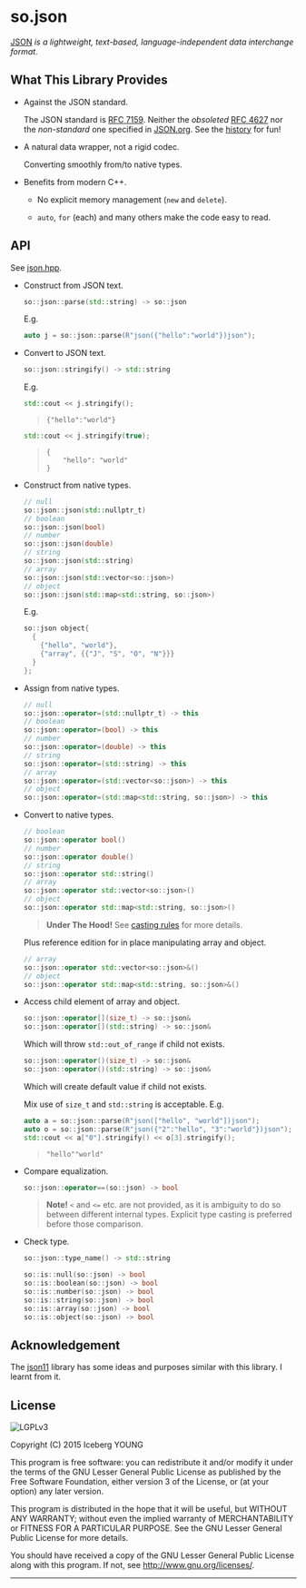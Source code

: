 so.json
=======

[JSON] *is a lightweight, text-based, language-independent data interchange format.*


What This Library Provides
--------------------------

- Against the JSON standard.

  The JSON standard is [RFC 7159]. Neither the *obsoleted* [RFC 4627]
  nor the *non-standard* one specified in [JSON.org].
  See the [history] for fun!

- A natural data wrapper, not a rigid codec.

  Converting smoothly from/to native types.

- Benefits from modern C++.

  - No explicit memory management (`new` and `delete`).

  - `auto`, `for` (each) and many others make the code easy to read.


API
---

See [json.hpp](include/json.hpp).

- Construct from JSON text.

  ```cpp
  so::json::parse(std::string) -> so::json
  ```
  E.g.
  ```cpp
  auto j = so::json::parse(R"json({"hello":"world"})json");
  ```

- Convert to JSON text.

  ```cpp
  so::json::stringify() -> std::string
  ```
  E.g.
  ```cpp
  std::cout << j.stringify();
  ```
  > ```
  > {"hello":"world"}
  > ```

  ```cpp
  std::cout << j.stringify(true);
  ```
  > ```
  > {
  > 	"hello": "world"
  > }
  > ```

- Construct from native types.

  ```cpp
  // null
  so::json::json(std::nullptr_t)
  // boolean
  so::json::json(bool)
  // number
  so::json::json(double)
  // string
  so::json::json(std::string)
  // array
  so::json::json(std::vector<so::json>)
  // object
  so::json::json(std::map<std::string, so::json>)
  ```

  E.g.

  ```cpp
  so::json object{
    {
      {"hello", "world"},
      {"array", {{"J", "S", "O", "N"}}}
    }
  };
  ```

- Assign from native types.

  ```cpp
  // null
  so::json::operator=(std::nullptr_t) -> this
  // boolean
  so::json::operator=(bool) -> this
  // number
  so::json::operator=(double) -> this
  // string
  so::json::operator=(std::string) -> this
  // array
  so::json::operator=(std::vector<so::json>) -> this
  // object
  so::json::operator=(std::map<std::string, so::json>) -> this
  ```

- Convert to native types.

  ```cpp
  // boolean
  so::json::operator bool()
  // number
  so::json::operator double()
  // string
  so::json::operator std::string()
  // array
  so::json::operator std::vector<so::json>()
  // object
  so::json::operator std::map<std::string, so::json>()
  ```
  > **Under The Hood!**
  > See [casting rules](CASTING.md) for more details.

  Plus reference edition for in place manipulating array and object.

  ```cpp
  // array
  so::json::operator std::vector<so::json>&()
  // object
  so::json::operator std::map<std::string, so::json>&()
  ```

- Access child element of array and object.

  ```cpp
  so::json::operator[](size_t) -> so::json&
  so::json::operator[](std::string) -> so::json&
  ```

  Which will throw `std::out_of_range` if child not exists.

  ```cpp
  so::json::operator()(size_t) -> so::json&
  so::json::operator()(std::string) -> so::json&
  ```

  Which will create default value if child not exists.

  Mix use of `size_t` and `std::string` is acceptable. E.g.

  ```cpp
  auto a = so::json::parse(R"json(["hello", "world"])json");
  auto o = so::json::parse(R"json({"2":"hello", "3":"world"})json");
  std::cout << a["0"].stringify() << o[3].stringify();
  ```
  > ```
  > "hello""world"
  > ```

- Compare equalization.

  ```cpp
  so::json::operator==(so::json) -> bool
  ```

  > **Note!**
  > `<` and `<=` etc. are not provided, as it is ambiguity to do so
  > between different internal types.
  > Explicit type casting is preferred before those comparison.

- Check type.

  ```cpp
  so::json::type_name() -> std::string
  ```
  ```cpp
  so::is::null(so::json) -> bool
  so::is::boolean(so::json) -> bool
  so::is::number(so::json) -> bool
  so::is::string(so::json) -> bool
  so::is::array(so::json) -> bool
  so::is::object(so::json) -> bool
  ```


Acknowledgement
---------------

The [json11] library has some ideas and purposes similar with this library.
I learnt from it.


License
-------
![LGPLv3]

Copyright (C) 2015  Iceberg YOUNG

This program is free software: you can redistribute it and/or modify it
under the terms of the GNU Lesser General Public License as published by
the Free Software Foundation, either version 3 of the License, or
(at your option) any later version.

This program is distributed in the hope that it will be useful,
but WITHOUT ANY WARRANTY; without even the implied warranty of
MERCHANTABILITY or FITNESS FOR A PARTICULAR PURPOSE.  See the
GNU Lesser General Public License for more details.

You should have received a copy of the GNU Lesser General Public License
along with this program.  If not, see <http://www.gnu.org/licenses/>.


---

[JSON]: http://rfc7159.net/rfc7159
"JavaScript Object Notation"

[RFC 7159]: http://www.rfc-editor.org/rfc/rfc7159.txt
"The JavaScript Object Notation (JSON) Data Interchange Format"

[RFC 4627]: http://www.rfc-editor.org/rfc/rfc4627.txt
"The application/json Media Type for JavaScript Object Notation (JSON)"

[JSON.org]: http://json.org/
"Introducing JSON"

[history]: https://www.tbray.org/ongoing/When/201x/2014/03/05/RFC7159-JSON
"JSON Redux AKA RFC7159"

[json11]: https://github.com/dropbox/json11
"A tiny JSON library for C++11."

[LGPLv3]: http://www.gnu.org/graphics/lgplv3-88x31.png
"GNU Lesser General Public License version 3"
